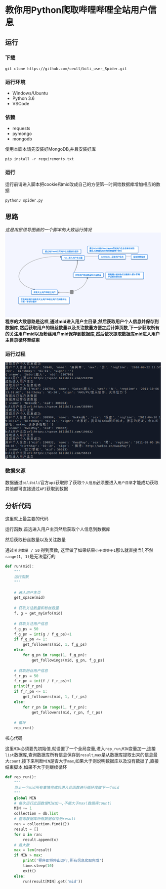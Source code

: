 # 教你用Python爬取哔哩哔哩全站用户信息

## 运行
### 下载
```
git clone https://github.com/cexll/bili_user_Spider.git
```
### 运行环境
- Windows/Ubuntu
- Python 3.6
- VSCode
### 依赖
- requests
- pymongo
- mongodb

使用本脚本请先安装好MongoDB,并且安装好库
```
pip install -r requirements.txt
```
### 运行
运行前请进入脚本把cookie和mid改成自己的方便第一时间给数据库增加相应的数据
```
python3 spider.py
```

## 思路
*这是用思维导图画的一个脚本的大致运行情况*
![](img/daotu.png)
**程序的大致思路是这样,通过mid进入用户主目录,然后获取用户个人信息并保存到数据库,然后获取用户的粉丝数量以及关注数量方便之后计算页数,下一步获取所有的关注用户mid以及粉丝用户mid保存到数据库,然后依次提取数据库mid进入用户主目录循环至结束**

### 运行过程
![](img/1.PNG)

### 数据来源
数据通过`bilibili`官方`api`获取除了获取`个人信息`必须要进入`用户目录`才能成功获取其他都可直接通过`API`获取到数据

## 分析代码
这里就上最主要的代码

运行函数,首选进入用户主页然后获取个人信息到数据库

然后获取粉丝数量以及关注数量

通过`关注数量 / 50` 得到页数, 这里做了如果结果`小于或等于1`那么就直接当1,不然`range(1, 1)`是无法运行的

```python
def run(mid):
    """
    运行函数
    """
    
    # 进入用户主页
    get_space(mid)

    # 获取关注数量和粉丝数量
    f, g = get_myinfo(mid)

    # 获取关注用户信息
    f_g_ps = 50
    f_g_pn = int(g / f_g_ps)+1
    if f_g_pn <= 1:
        get_followers(mid, 1, f_g_ps)
    else:
        for g_pn in range(1, f_g_pn):
            get_followings(mid, g_pn, f_g_ps)
    
    # 获取粉丝用户信息
    f_r_ps = 50
    f_r_pn = int(f / f_r_ps)+1
    print(f_r_pn)
    if f_r_pn <= 1:
        get_followers(mid, 1, f_r_ps)
    else:
        for r_pn in range(1, f_r_pn): 
            get_followers(mid, r_pn, f_r_ps)

    # 循环
    rep_run()
```

核心代码

这里`MIN`必须要先初始值,就设置了一个全局变量,进入`rep_run`,`MIN`变量加一,连接`list`数据库,查询数据库所有信息保存到`result`,`max`是从数据库提取出来的信息最大`count`,接下来判断`MIN`是否大于`max`,如果大于则说明数据库以及没有数据了,直接结束脚本,如果不大于则继续循环
```python
def rep_run():
    """
    当上一个mid所有事情完成后进入此函数进行循环爬取下一个mid
    """
    global MIN
    # 每次运行此函数使MIN加一,不能大于max(数据库count)
    MIN += 1
    collection = db.list
    # 查询数据库所有数据保存到result
    ran = collection.find({})
    result = []
    for x in ran:
        result.append(x)
    # 最大数
    max = len(result)
    if MIN > max:
        print('程序即将停止运行,所有信息爬取完成')
        time.sleep(10)
        exit()  
    else:
        run(result[MIN].get('mid'))
```



    
